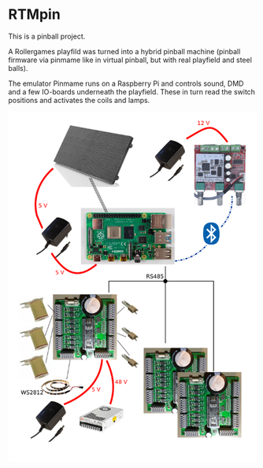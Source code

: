 # RTMpin
This is a pinball project.

A Rollergames playfild was turned into a hybrid pinball machine (pinball firmware via pinmame like in virtual pinball, but with real playfield and steel balls).

The emulator Pinmame runs on a Raspberry Pi and controls sound, DMD and a few IO-boards underneath the playfield. These in turn read the switch positions and activates the coils and lamps.

![overview](./Documentation/overview.png)
